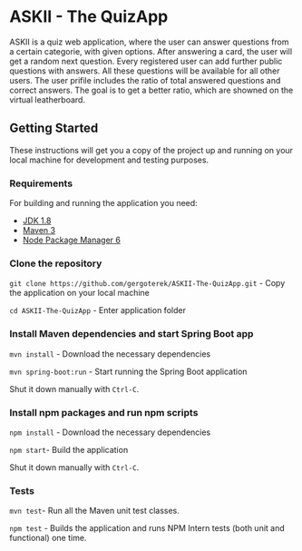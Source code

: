 # ASKII - The QuizApp

ASKII is a quiz web application, where the user can answer questions from a certain categorie, with given options. After answering a card, the user will get a random next question. Every registered user can add further public questions with answers. All these questions will be available for all other users. The user prifile includes the ratio of total answered questions and correct answers. The goal is to get a better ratio, which are showned on the virtual leatherboard.


## Getting Started

These instructions will get you a copy of the project up and running on your local machine for development and testing purposes.

### Requirements

For building and running the application you need:

- [JDK 1.8](http://www.oracle.com/technetwork/java/javase/downloads/jdk8-downloads-2133151.html)
- [Maven 3](https://maven.apache.org)
- [Node Package Manager 6](https://nodejs.org)


### Clone the repository

`git clone https://github.com/gergoterek/ASKII-The-QuizApp.git` - Copy the application on your local machine

`cd ASKII-The-QuizApp` - Enter application folder



### Install Maven dependencies and start Spring Boot app
`mvn install` - Download the necessary dependencies

`mvn spring-boot:run` - Start running the Spring Boot application

Shut it down manually with `Ctrl-C`.


### Install npm packages and run npm scripts
`npm install` - Download the necessary dependencies

`npm start`- Build the application

Shut it down manually with `Ctrl-C`.


### Tests
`mvn test`- Run all the Maven unit test classes.

`npm test` - Builds the application and runs NPM Intern tests (both unit and functional) one time.
